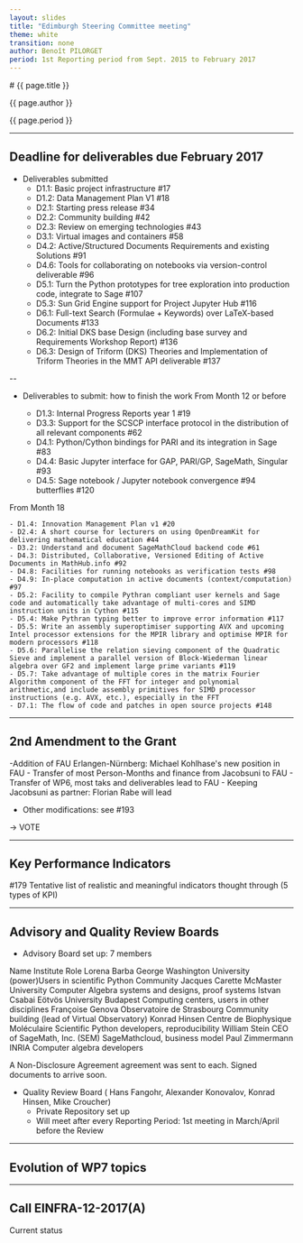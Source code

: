 ```yaml
---
layout: slides
title: "Edimburgh Steering Committee meeting"
theme: white
transition: none
author: Benoît PILORGET
period: 1st Reporting period from Sept. 2015 to February 2017
---
```


<section data-markdown data-separator="^---\n" data-separator-vertical="^--\n">
# {{ page.title }}

{{ page.author }}

{{ page.period }}

---

## Deadline for deliverables due February 2017

- Deliverables submitted
    - D1.1: Basic project infrastructure #17
    - D1.2: Data Management Plan V1 #18
    - D2.1: Starting press release #34
    - D2.2: Community building #42
    - D2.3: Review on emerging technologies #43
    - D3.1: Virtual images and containers #58
    - D4.2: Active/Structured Documents Requirements and existing Solutions #91
    - D4.6: Tools for collaborating on notebooks via version-control deliverable #96
    - D5.1: Turn the Python prototypes for tree exploration into production code, integrate to Sage #107
    - D5.3: Sun Grid Engine support for Project Jupyter Hub #116
    - D6.1: Full-text Search (Formulae + Keywords) over LaTeX-based Documents #133
    - D6.2: Initial DKS base Design (including base survey and Requirements Workshop Report) #136
    - D6.3: Design of Triform (DKS) Theories and Implementation of Triform Theories in the MMT API deliverable #137

--

- Deliverables to submit: how to finish the work
From Month 12 or before

    - D1.3: Internal Progress Reports year 1 #19
    - D3.3: Support for the SCSCP interface protocol in the distribution of all relevant components #62
    - D4.1: Python/Cython bindings for PARI and its integration in Sage #83
    - D4.4: Basic Jupyter interface for GAP, PARI/GP, SageMath, Singular #93
    - D4.5: Sage notebook / Jupyter notebook convergence #94
     butterflies #120

From Month 18

    - D1.4: Innovation Management Plan v1 #20
    - D2.4: A short course for lecturers on using OpenDreamKit for delivering mathematical education #44
    - D3.2: Understand and document SageMathCloud backend code #61
    - D4.3: Distributed, Collaborative, Versioned Editing of Active Documents in MathHub.info #92
    - D4.8: Facilities for running notebooks as verification tests #98
    - D4.9: In-place computation in active documents (context/computation) #97
    - D5.2: Facility to compile Pythran compliant user kernels and Sage code and automatically take advantage of multi-cores and SIMD instruction units in Cython #115
    - D5.4: Make Pythran typing better to improve error information #117
    - D5.5: Write an assembly superoptimiser supporting AVX and upcoming Intel processor extensions for the MPIR library and optimise MPIR for modern processors #118
    - D5.6: Parallelise the relation sieving component of the Quadratic Sieve and implement a parallel version of Block-Wiederman linear algebra over GF2 and implement large prime variants #119
    - D5.7: Take advantage of multiple cores in the matrix Fourier Algorithm component of the FFT for integer and polynomial arithmetic,and include assembly primitives for SIMD processor instructions (e.g. AVX, etc.), especially in the FFT
    - D7.1: The flow of code and patches in open source projects #148
    
---

## 2nd Amendment to the Grant

-Addition of FAU Erlangen-Nürnberg: Michael Kohlhase's new position in FAU
    - Transfer of most Person-Months and finance from Jacobsuni to FAU
    - Transfer of WP6, most taks and deliverables lead to FAU
    - Keeping Jacobsuni as partner: Florian Rabe will lead

- Other modifications: see #193

-> VOTE

---

## Key Performance Indicators

#179 Tentative list of realistic and meaningful indicators thought through (5 types of KPI)

---

## Advisory and Quality Review Boards

- Advisory Board set up: 7 members

Name			Institute			Role
Lorena Barba	  George Washington University	     (power)Users in scientific Python Community
Jacques Carette	  McMaster University	Computer     Algebra systems and designs, proof systems
Istvan Csabai	  Eötvös University Budapest	     Computing centers, users in other disciplines
Françoise Genova  Observatoire de Strasbourg	     Community building (lead of Virtual Observatory)
Konrad Hinsen	  Centre de Biophysique Moléculaire  Scientific Python developers, reproducibility
William Stein	  CEO of SageMath, Inc. (SEM)	     SageMathcloud, business model
Paul Zimmermann	  INRIA	                             Computer algebra developers

A Non-Disclosure Agreement agreement was sent to each. Signed documents to arrive soon.


- Quality Review Board ( Hans Fangohr, Alexander Konovalov, Konrad Hinsen, Mike Croucher)
    - Private Repository set up
    - Will meet after every Reporting Period: 1st meeting in March/April before the Review


---

## Evolution of WP7 topics


---

## Call EINFRA-12-2017(A)

Current status

</section>
